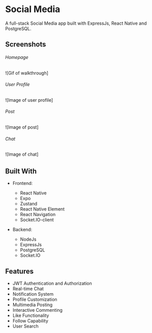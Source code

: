 # Social Media
A full-stack Social Media app built with ExpressJs, React Native and PostgreSQL.

## Screenshots

###### Homepage
![Gif of walkthrough]

###### User Profile
![Image of user profile]

###### Post
![Image of post]

###### Chat
![Image of chat]

###### 

## Built With
- Frontend: 
  - React Native
  - Expo
  - Zustand
  - React Native Element
  - React Navigation
  - Socket.IO-client

- Backend:
  - NodeJs
  - ExpressJs
  - PostgreSQL
  - Socket.IO

## Features
- JWT Authentication and Authorization
- Real-time Chat
- Notification System
- Profile Customization
- Multimedia Posting
- Interactive Commenting
- Like Functionality
- Follow Capability
- User Search

<!-- ## Installation

```
mkdir clone_folder
cd clone_folder
``` -->
